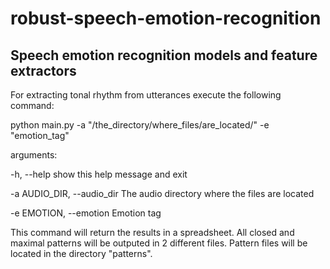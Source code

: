 # robust-speech-emotion-recognition
## Speech emotion recognition models and feature extractors

For extracting tonal rhythm from utterances execute the following command:

python main.py -a "/the_directory/where_files/are_located/" -e "emotion_tag"

arguments:

  -h, --help            show this help message and exit
  
  -a AUDIO_DIR, --audio_dir
                        The audio directory where the files are located
                        
  -e EMOTION, --emotion
                        Emotion tag



This command will return the results in a spreadsheet. All closed and maximal patterns will be outputed in 2 different files. Pattern files will be located in the directory "patterns".
